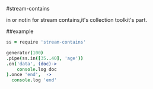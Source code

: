#stream-contains

 in or notin for stream contains,it's collection toolkit's part.
 
 
 ##example
 
 ```coffeescript
 ss = require 'stream-contains'
 
 generator(100)
 .pipe(ss.in([35..40], 'age'))
 .on('data', (doc)->
     console.log doc
 ).once 'end',  ->
   console.log 'end'

```